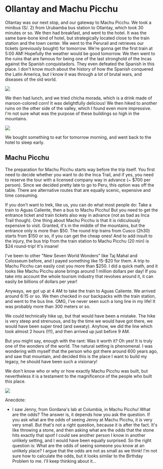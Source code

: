# Ollantay and Machu Picchu

Ollantay was our next stop, and our gateway to Machu Picchu. We took a minibus (S/. 2) from Urubamba bus station to Ollantay, which took 30 minutes or so. We then had breakfast, and went to the hotel. It was the same bare-bone kind of hotel, but strategically located close to the train station and the town center. We went to the Perurail and retrieves our tickets (previously bought) for tomorrow. We're gonna get the first train at 5:00 AM! Hopefully the weather would be good tomorrow. We then went to the ruins that are famous for being one of the last stronghold of the Incas against the Spanish conquistadors. They even defeated the Spanish in this place. I don't know much about the history of how the Spanish conquered the Latin America, but I know it was through a lot of brutal wars, and diseases of the old world. 

![](https://blogger.googleusercontent.com/img/b/R29vZ2xl/AVvXsEgV13WsAGp3BU-rbW4-zxpC6OM9cMBH4ZBW27R0ry62BeP0zCmJHvHkGYcQI47WQ32UvOo2annUDAMeLhyWxLqQzjblzJG19pjY8tQpHFdj6PJfQ1_QJMg9714BrclGLe89B0tlgMWBhweA/s5000/%255BUNSET%255D)

We then had lunch, and we tried chicha morada, which is a drink made of maroon-colored corn! It was delightfully delicious! We then hiked to another ruins on the other side of the valley, which I found even more impressive. I'm not sure what was the purpose of these buildings so high in the mountains.

![](https://blogger.googleusercontent.com/img/b/R29vZ2xl/AVvXsEgyRvayIzijUhjRdiv44W-kQ8wD3_-e0T4huNVRGQCE1E2-xCUwNmiCv79XmEItd7GkyPe16PK-q4GVx3wgpRWqiRIMp92Z-ac8qs-R15LbaDw9BZ0JJl5jaVoRkfF8yxV_73XZCh2CnZQV/s5000/%255BUNSET%255D)

We bought something to eat for tomorrow morning, and went back to the hotel to sleep early. 

## Machu Picchu 
The preparation for Machu Picchu starts way before the trip itself. You first need to decide whether you want to do the Inca Trail, and if yes, you need to reserve the tour with a licensed company way in advance (~ $700 per person). Since we decided pretty late to go to Peru, this option was off the table. There are alternative routes that are equally scenic, expensive and time consuming. 

If you don't want to trek, like us, you can do what most people do: Take a train to Aguas Caliente, then a bus to Machu Picchu! But you need to get the entrance ticket and train tickets also way in advance (not as bad as Inca Trail though). One thing about Machu Picchu is that it is ridiculously expensive to visit. Granted, it's in the middle of the mountains, but the entrance only is more than $50. The round trip trains from Cusco (2h30) starts from \$150 or so, if you can get the cheap ones! And to add insult to the injury, the bus trip from the train station to Machu Picchu (20 min) is $24 round-trip! It's insane! 

I've been to other "New Seven World Wonders" like Taj Mahal and Colosseum before, and I payed something like 15-$20 for them. A trip to Machu Picchu can easily cost you more than $250. I did a quick math, and it looks like Machu Picchu alone brings around 1 million dollars per day! If you take into account the whole tourism industry that revolves around it, it can easily be billions of dollars per year!

Anyways, we got up at 4 AM to take the train to Aguas Caliente. We arrived around 6:15 or so. We then checked in our backpacks with the train station, and went to the bus line. OMG, I've never seen such a long line in my life! It was probably more than 300 meters or so. 

We could technically hike up, but that would have been a mistake. The hike is very steep and strenuous, and by the time we would have got there, we would have been super tired (and sweaty). Anyhow, we did the line which took almost 2 hours (!!!), and then arrived up just before 9 AM. 

But you might say, enough with the rant: Was it worth it? Oh yes! It is truly one of the wonders of the world. The natural setting is phenomenal. I was wondering with myself that the person who got there around 600 years ago, and saw that mountain, and decided this is the place I want to build my legacy, he should have been such a visionary! 

We don't know who or why or how exactly Machu Picchu was built, but nevertheless it is a testament to the magnificence of the people who built this place. 

![](https://blogger.googleusercontent.com/img/b/R29vZ2xl/AVvXsEjb9-6cs0Qvy-d0juwv35G_VlS8eYcO0FfXXqYant1gZfIDdWI_K0V5LrMAK3_jspNLwLpjfVXKz5ABp2HYwg0kbbf8b_WMyXPOU4JJzvn89UFT5H9C31O0U9Lu4fy4Akd9sS011rP_nb9H/s5000/%255BUNSET%255D)

Anecdote:
- I saw Jenny, from Gordana's lab at Columbia, in Machu Picchu! What are the odds? The answer is, it depends how you ask the question. If you ask what are the odds of seeing Jenny at Machu Picchu, it is very very small. But that's not a right question, because it is after the fact. It's like throwing a stone, and then asking what are the odds that the stone hits exactly that spot! I could see another person I know in another unlikely setting, and I would have been equally surprised. So the right question is: What are the odds of seeing someone you know at an unlikely place? I argue that the odds are not as small as we think! I'm not sure how to calculate the odds, but it looks similar to the Birthday Problem to me. I'll keep thinking about it...
